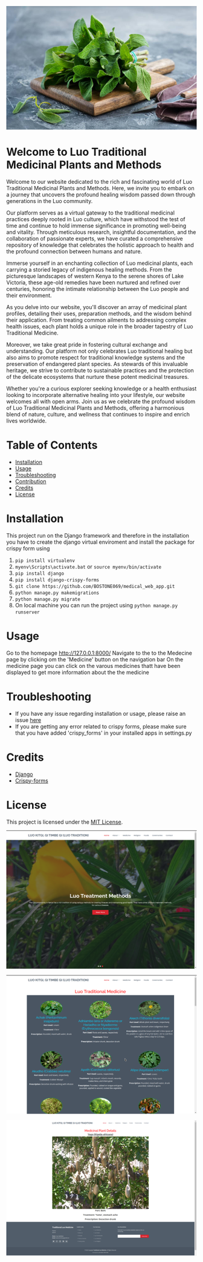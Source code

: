 <p style="align:center">
    <img src="luomedicine_app/static/assets/img/med.jpg">
</p>

# Welcome to Luo Traditional Medicinal Plants and Methods
Welcome to our website dedicated to the rich and fascinating world of Luo Traditional Medicinal Plants and Methods. Here, we invite you to embark on a journey that uncovers the profound healing wisdom passed down through generations in the Luo community.

Our platform serves as a virtual gateway to the traditional medicinal practices deeply rooted in Luo culture, which have withstood the test of time and continue to hold immense significance in promoting well-being and vitality. Through meticulous research, insightful documentation, and the collaboration of passionate experts, we have curated a comprehensive repository of knowledge that celebrates the holistic approach to health and the profound connection between humans and nature.

Immerse yourself in an enchanting collection of Luo medicinal plants, each carrying a storied legacy of indigenous healing methods. From the picturesque landscapes of western Kenya to the serene shores of Lake Victoria, these age-old remedies have been nurtured and refined over centuries, honoring the intimate relationship between the Luo people and their environment.

As you delve into our website, you'll discover an array of medicinal plant profiles, detailing their uses, preparation methods, and the wisdom behind their application. From treating common ailments to addressing complex health issues, each plant holds a unique role in the broader tapestry of Luo Traditional Medicine.

Moreover, we take great pride in fostering cultural exchange and understanding. Our platform not only celebrates Luo traditional healing but also aims to promote respect for traditional knowledge systems and the preservation of endangered plant species. As stewards of this invaluable heritage, we strive to contribute to sustainable practices and the protection of the delicate ecosystems that nurture these potent medicinal treasures.

Whether you're a curious explorer seeking knowledge or a health enthusiast looking to incorporate alternative healing into your lifestyle, our website welcomes all with open arms. Join us as we celebrate the profound wisdom of Luo Traditional Medicinal Plants and Methods, offering a harmonious blend of nature, culture, and wellness that continues to inspire and enrich lives worldwide.

# Table of Contents
- [Installation](#Installation)
- [Usage](#Usage)
- [Troubleshooting](#Troubleshooting)
- [Contribution](#Contribution)
- [Credits](#Credits)
- [License](#License)

# Installation
This project run on the Django framework and 
therefore in the installation you have to create
the django virtual enviroment and install the package for 
crispy form using 
1. `pip install virtualenv`
2. `myenv\Scripts\activate.bat` or `source myenv/bin/activate`
3. `pip install django`
4. `pip install django-crispy-forms`
5. `git clone https://github.com/BOSTONE069/medical_web_app.git`
6. `python manage.py makemigrations `
7. `python manage.py migrate`
8. On local machine you can run the project using `python manage.py runserver`

# Usage
Go to the homepage http://127.0.0.1:8000/
Navigate to the to the Medecine page by clicking om the 'Medicine' button on the navigation bar
On the medicine page you can click on the varous medicines thatt have been displayed to get more information about the the medicine

# Troubleshooting
- If you have any issue regarding installation or usage, please raise an issue [here](#https://github.com/BOSTONE069/jounal_web_application)
- If you are getting any error related to crispy forms, please make sure that you have added 'crispy_forms' in your installed apps in settings.py


# Credits
- [Django](#https://www.djangoproject.com/)
- [Crispy-forms](#https://pypi.org/project/django-crispy-forms/)

# License
This project is licensed under the [MIT License](#https://www.mit.edu/~amini/LICENSE.md).


<p style="align:center">
    <img src="homepage.png">
</p>

<p style="align:center">
    <img src="medicinepage.png">
</p>

<p style="align:center">
    <img src="plantdetails.png">
</p>